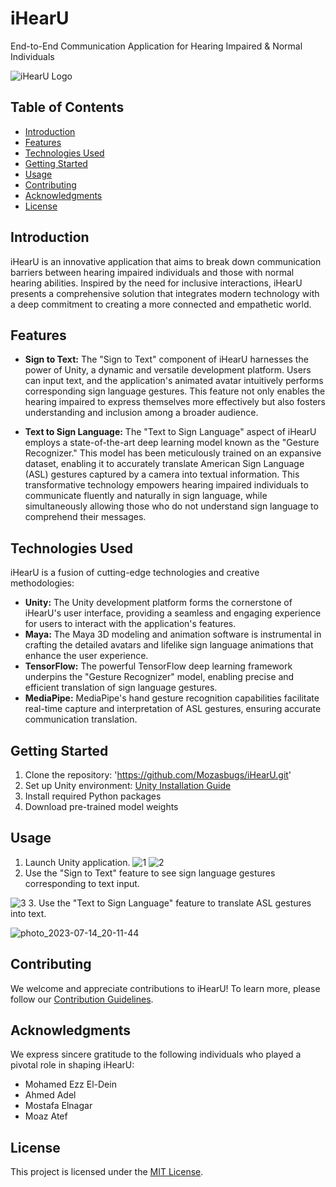 # iHearU
End-to-End Communication Application for Hearing Impaired &amp; Normal Individuals


![iHearU Logo](https://github.com/Mozasbugs/iHearU/assets/103077062/627c7bba-7cb7-4a2d-b75f-613e5a8ddb15)


## Table of Contents
- [Introduction](#introduction)
- [Features](#features)
- [Technologies Used](#technologies-used)
- [Getting Started](#getting-started)
- [Usage](#usage)
- [Contributing](#contributing)
- [Acknowledgments](#acknowledgments)
- [License](#license)

## Introduction
iHearU is an innovative application that aims to break down communication barriers between hearing impaired individuals and those with normal hearing abilities. Inspired by the need for inclusive interactions, iHearU presents a comprehensive solution that integrates modern technology with a deep commitment to creating a more connected and empathetic world.

## Features
- **Sign to Text:** The "Sign to Text" component of iHearU harnesses the power of Unity, a dynamic and versatile development platform. Users can input text, and the application's animated avatar intuitively performs corresponding sign language gestures. This feature not only enables the hearing impaired to express themselves more effectively but also fosters understanding and inclusion among a broader audience.

- **Text to Sign Language:** The "Text to Sign Language" aspect of iHearU employs a state-of-the-art deep learning model known as the "Gesture Recognizer." This model has been meticulously trained on an expansive dataset, enabling it to accurately translate American Sign Language (ASL) gestures captured by a camera into textual information. This transformative technology empowers hearing impaired individuals to communicate fluently and naturally in sign language, while simultaneously allowing those who do not understand sign language to comprehend their messages.

## Technologies Used
iHearU is a fusion of cutting-edge technologies and creative methodologies:
- **Unity:** The Unity development platform forms the cornerstone of iHearU's user interface, providing a seamless and engaging experience for users to interact with the application's features.
- **Maya:** The Maya 3D modeling and animation software is instrumental in crafting the detailed avatars and lifelike sign language animations that enhance the user experience.
- **TensorFlow:** The powerful TensorFlow deep learning framework underpins the "Gesture Recognizer" model, enabling precise and efficient translation of sign language gestures.
- **MediaPipe:** MediaPipe's hand gesture recognition capabilities facilitate real-time capture and interpretation of ASL gestures, ensuring accurate communication translation.

## Getting Started
1. Clone the repository: 'https://github.com/Mozasbugs/iHearU.git'
2. Set up Unity environment: [Unity Installation Guide](https://unity.com/)
3. Install required Python packages
4. Download pre-trained model weights

## Usage
1. Launch Unity application.
   ![1](https://github.com/Mozasbugs/iHearU/assets/103077062/7b0b8303-5363-493a-8fb5-8917ca9234f9)     ![2](https://github.com/Mozasbugs/iHearU/assets/103077062/e5b0ade2-6185-4ad7-a22d-6e67cdc50708)
2. Use the "Sign to Text" feature to see sign language gestures corresponding to text input.

![3](https://github.com/Mozasbugs/iHearU/assets/103077062/ffec36b4-d6f4-4761-8d1e-d7e35acbcb2d)
3. Use the "Text to Sign Language" feature to translate ASL gestures into text.

![photo_2023-07-14_20-11-44](https://github.com/Mozasbugs/iHearU/assets/103077062/8268a84b-690a-465b-9eef-f75eecb92157)

## Contributing
We welcome and appreciate contributions to iHearU! To learn more, please follow our [Contribution Guidelines](CONTRIBUTING.md).

## Acknowledgments
We express sincere gratitude to the following individuals who played a pivotal role in shaping iHearU:
- Mohamed Ezz El-Dein
- Ahmed Adel
- Mostafa Elnagar
- Moaz Atef

## License
This project is licensed under the [MIT License](LICENSE).
